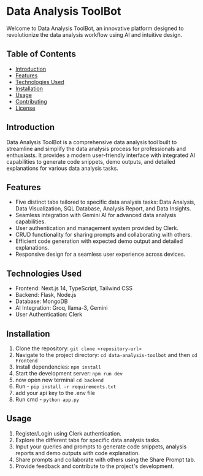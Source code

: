 # Data Analysis ToolBot

Welcome to Data Analysis ToolBot, an innovative platform designed to revolutionize the data analysis workflow using AI and intuitive design.

## Table of Contents
- [Introduction](#introduction)
- [Features](#features)
- [Technologies Used](#technologies-used)
- [Installation](#installation)
- [Usage](#usage)
- [Contributing](#contributing)
- [License](#license)

## Introduction
Data Analysis ToolBot is a comprehensive data analysis tool built to streamline and simplify the data analysis process for professionals and enthusiasts. It provides a modern user-friendly interface with integrated AI capabilities to generate code snippets, demo outputs, and detailed explanations for various data analysis tasks.

## Features
- Five distinct tabs tailored to specific data analysis tasks: Data Analysis, Data Visualization, SQL Database, Analysis Report, and Data Insights.
- Seamless integration with Gemini AI for advanced data analysis capabilities.
- User authentication and management system provided by Clerk.
- CRUD functionality for sharing prompts and collaborating with others.
- Efficient code generation with expected demo output and detailed explanations.
- Responsive design for a seamless user experience across devices.

## Technologies Used
- Frontend: Next.js 14, TypeScript, Tailwind CSS
- Backend: Flask, Node.js
- Database: MongoDB
- AI Integration: Groq, llama-3, Gemini 
- User Authentication: Clerk

## Installation
1. Clone the repository: `git clone <repository-url>`
2. Navigate to the project directory: `cd data-analysis-toolbot` and then `cd Frontend`
3. Install dependencies: `npm install`
4. Start the development server: `npm run dev`
5. now open new terminal `cd backend`
6. Run - `pip install -r requirements.txt`
7. add your api key to the .env file
8. Run cmd - `python app.py`

## Usage
1. Register/Login using Clerk authentication.
2. Explore the different tabs for specific data analysis tasks.
3. Input your queries and prompts to generate code snippets, analysis reports and demo outputs with code explanation.
4. Share prompts and collaborate with others using the Share Prompt tab.
5. Provide feedback and contribute to the project's development.



